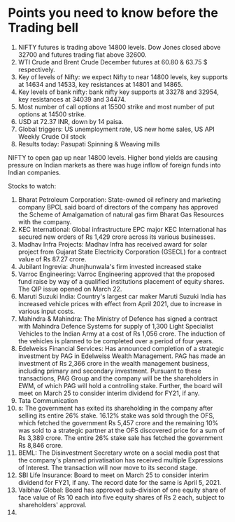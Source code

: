 # Points you need to know before the Trading bell
1. NIFTY futures is trading above 14800 levels. Dow Jones closed above 32700 and futures trading flat above 32600.
2. WTI Crude and Brent Crude December futures at 60.80 & 63.75 $ respectively. 
3. Key of levels of Nifty: we expect Nifty to near 14800 levels, key supports at 14634 and 14533, key resistances at 14801 and 14865.
4. Key levels of bank nifty: bank nifty key supports at 33278 and 32954, key resistances at 34039 and 34474.
5. Most number of call options at 15500 strike and most number of put options at 14500 strike.
6. USD at 72.37 INR, down by 14 paisa.
7. Global triggers: US unemployment rate, US new home sales, US API Weekly Crude Oil stock
8. Results today: Pasupati Spinning & Weaving mills

NIFTY to open gap up near 14800 levels. Higher bond yields are causing pressure on Indian markets as there was huge inflow of foreign funds into Indian companies.

Stocks to watch:
1. Bharat Petroleum Corporation: State-owned oil refinery and marketing company BPCL said board of directors of the company has approved the Scheme of Amalgamation of natural gas firm Bharat Gas Resources with the company.
2. KEC International: Global infrastructure EPC major KEC International has secured new orders of Rs 1,429 crore across its various businesses.
3. Madhav Infra Projects: Madhav Infra has received award for solar project from Gujarat State Electricity Corporation (GSECL) for a contract value of Rs 87.27 crore.
4. Jubilant Ingrevia: Jhunjhunwala's firm invested increased stake
5. Varroc Engineering: Varroc Engineering approved that the proposed fund raise by way of a qualified institutions placement of equity shares. The QIP issue opened on March 22.
6. Maruti Suzuki India: Country's largest car maker Maruti Suzuki India has increased vehicle prices with effect from April 2021, due to increase in various input costs.
7. Mahindra & Mahindra: The Ministry of Defence has signed a contract with Mahindra Defence Systems for supply of 1,300 Light Specialist Vehicles to the Indian Army at a cost of Rs 1,056 crore. The induction of the vehicles is planned to be completed over a period of four years.
8. Edelweiss Financial Services: Has announced completion of a strategic investment by PAG in Edelweiss Wealth Management. PAG has made an investment of Rs 2,366 crore in the wealth management business, including primary and secondary investment. Pursuant to these transactions, PAG Group and the company will be the shareholders in EWM, of which PAG will hold a controlling stake. Further, the board will meet on March 25 to consider interim dividend for FY21, if any.
9. Tata Communication
10. s: The government has exited its shareholding in the company after selling its entire 26% stake. 16.12% stake was sold through the OFS, which fetched the government Rs 5,457 crore and the remaining 10% was sold to a strategic partner at the OFS discovered price for a sum of Rs 3,389 crore. The entire 26% stake sale has fetched the government Rs 8,846 crore.
11. BEML: The Disinvestment Secretary wrote on a social media post that the company's planned privatisation has received multiple Expressions of Interest. The transaction will now move to its second stage.
12. SBI Life Insurance: Board to meet on March 25 to consider interim dividend for FY21, if any. The record date for the same is April 5, 2021.
13. Vaibhav Global: Board has approved sub-division of one equity share of face value of Rs 10 each into five equity shares of Rs 2 each, subject to shareholders' approval.
14. 
